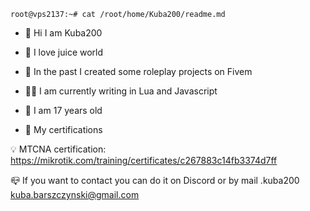 ```console
root@vps2137:~# cat /root/home/Kuba200/readme.md
```

- 👋 Hi I am Kuba200
  
- 🤖 I love juice world
- 🌱 In the past I created some roleplay projects on Fivem
- 👨‍💻 I am currently writing in Lua and Javascript
- 🎯 I am 17 years old

- 📃 My certifications 

💡 MTCNA certification: https://mikrotik.com/training/certificates/c267883c14fb3374d7ff

📪 If you want to contact you can do it on Discord or by mail 
.kuba200
kuba.barszczynski@gmail.com


